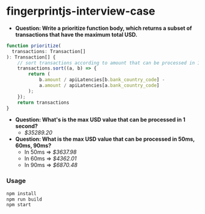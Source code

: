 # fingerprintjs-interview-case

- **Question: Write a prioritize function body, which returns a subset of transactions that have the maximum total USD.**
```ts
function prioritize(
  transactions: Transaction[]
): Transaction[] {
    // sort transactions according to amount that can be processed in 1ms
    transactions.sort((a, b) => {
        return (
            b.amount / apiLatencies[b.bank_country_code] -
            a.amount / apiLatencies[a.bank_country_code]
        );
    });
    return transactions
}
```  
- **Question: What's is the max USD value that can be processed in 1 second?**
  - _$35289.20_
- **Question: What is the max USD value that can be processed in 50ms, 60ms, 90ms?**
  - In 50ms => _$3637.98_
  - In 60ms => _$4362.01_
  - In 90ms => _$6870.48_

### Usage

```sh
npm install
npm run build
npm start
```